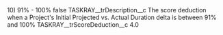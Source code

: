 <?xml version="1.0" encoding="UTF-8"?>
<CustomMetadata xmlns="http://soap.sforce.com/2006/04/metadata" xmlns:xsi="http://www.w3.org/2001/XMLSchema-instance" xmlns:xsd="http://www.w3.org/2001/XMLSchema">
    <label>10) 91% - 100%</label>
    <protected>false</protected>
    <values>
        <field>TASKRAY__trDescription__c</field>
        <value xsi:type="xsd:string">The score deduction when a Project&apos;s Initial Projected vs. Actual Duration delta is between 91% and 100%</value>
    </values>
    <values>
        <field>TASKRAY__trScoreDeduction__c</field>
        <value xsi:type="xsd:double">4.0</value>
    </values>
</CustomMetadata>
